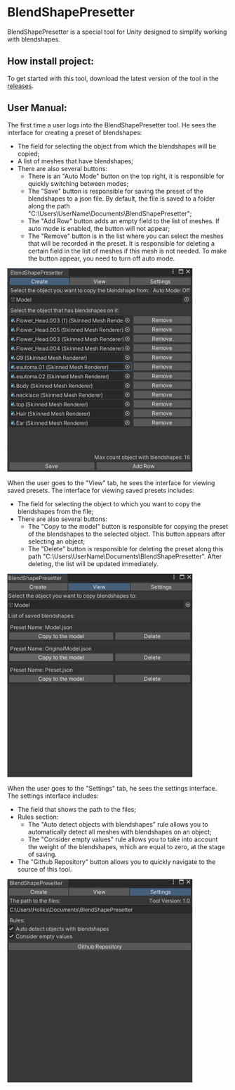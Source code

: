 # BlendShapePresetter
 BlendShapePresetter is a special tool for Unity designed to simplify working with blendshapes.
## How install project:
To get started with this tool, download the latest version of the tool in the [releases](https://github.com/Holiks-Serbuchev/BlendShapePresetter/releases/tag/Release).

## User Manual:
The first time a user logs into the BlendShapePresetter tool. He sees the interface for creating a preset of blendshapes:
  * The field for selecting the object from which the blendshapes will be copied;
  * A list of meshes that have blendshapes;
  * There are also several buttons:
    * There is an "Auto Mode" button on the top right, it is responsible for quickly switching between modes;
    * The "Save" button is responsible for saving the preset of the blendshapes to a json file. By default, the file is saved to a folder along the path "C:\Users\UserName\Documents\BlendShapePresetter";
    * The "Add Row" button adds an empty field to the list of meshes. If auto mode is enabled, the button will not appear;
    * The "Remove" button is in the list where you can select the meshes that will be recorded in the preset. It is responsible for deleting a certain field in the list of meshes if this mesh is not needed. To make the button appear, you need to turn off auto mode.
   
![alt text](https://raw.githubusercontent.com/Holiks-Serbuchev/BlendShapePresetter/master/Create.png)
   
When the user goes to the "View" tab, he sees the interface for viewing saved presets. The interface for viewing saved presets includes:
* The field for selecting the object to which you want to copy the blendshapes from the file;
* There are also several buttons:
    * The "Copy to the model" button is responsible for copying the preset of the blendshapes to the selected object. This button appears after selecting an object;
    * The "Delete" button is responsible for deleting the preset along this path "C:\Users\UserName\Documents\BlendShapePresetter". After deleting, the list will be updated immediately.

![alt text](https://raw.githubusercontent.com/Holiks-Serbuchev/BlendShapePresetter/master/View.png)

When the user goes to the "Settings" tab, he sees the settings interface. The settings interface includes:
* The field that shows the path to the files;
* Rules section:
    * The "Auto detect objects with blendshapes" rule allows you to automatically detect all meshes with blendshapes on an object;
    * The "Consider empty values" rule allows you to take into account the weight of the blendshapes, which are equal to zero, at the stage of saving.
* The "Github Repository" button allows you to quickly navigate to the source of this tool. 

![alt text](https://raw.githubusercontent.com/Holiks-Serbuchev/BlendShapePresetter/master/Settings.png)
